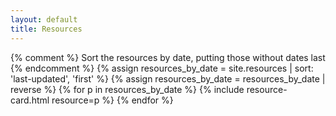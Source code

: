 ```yaml
---
layout: default
title: Resources
---
```


<div class="resource-card-columns">
    {% comment %}
    Sort the resources by date, putting those without dates last
    {% endcomment %}
    {% assign resources_by_date = site.resources | sort: 'last-updated', 'first' %}
    {% assign resources_by_date = resources_by_date | reverse %}
    {% for p in resources_by_date %}
        {% include resource-card.html resource=p %}
    {% endfor %}
</div>
